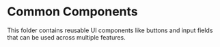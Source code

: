 # Common Components

This folder contains reusable UI components like buttons and input fields that can be used across multiple features.

